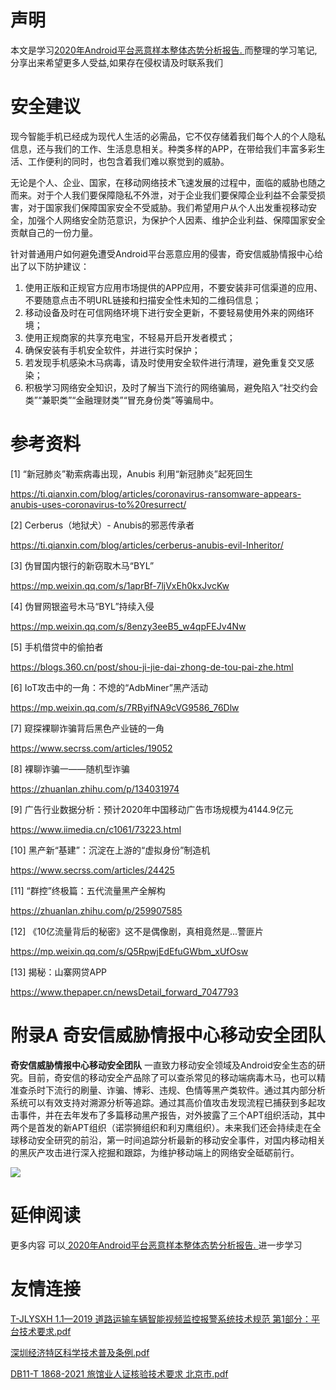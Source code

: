# 声明 
本文是学习[2020年Android平台恶意样本整体态势分析报告. ](https://siduwenku.com/view/55001?f=new_2023)而整理的学习笔记,分享出来希望更多人受益,如果存在侵权请及时联系我们
# 安全建议  
  
现今智能手机已经成为现代人生活的必需品，它不仅存储着我们每个人的个人隐私信息，还与我们的工作、生活息息相关。种类多样的APP，在带给我们丰富多彩生活、工作便利的同时，也包含着我们难以察觉到的威胁。  
  
无论是个人、企业、国家，在移动网络技术飞速发展的过程中，面临的威胁也随之而来。对于个人我们要保障隐私不外泄，对于企业我们要保障企业利益不会蒙受损害，对于国家我们保障国家安全不受威胁。我们希望用户从个人出发重视移动安全，加强个人网络安全防范意识，为保护个人因素、维护企业利益、保障国家安全贡献自己的一份力量。  
  
针对普通用户如何避免遭受Android平台恶意应用的侵害，奇安信威胁情报中心给出了以下防护建议：  
  
1.  使用正版和正规官方应用市场提供的APP应用，不要安装非可信渠道的应用、不要随意点击不明URL链接和扫描安全性未知的二维码信息；  
2.  移动设备及时在可信网络环境下进行安全更新，不要轻易使用外来的网络环境；  
3.  使用正规商家的共享充电宝，不轻易开启开发者模式；  
4.  确保安装有手机安全软件，并进行实时保护；  
5.  若发现手机感染木马病毒，请及时使用安全软件进行清理，避免重复交叉感染；  
6.  积极学习网络安全知识，及时了解当下流行的网络骗局，避免陷入“社交约会类”“兼职类”“金融理财类”“冒充身份类”等骗局中。  
  
# 参考资料  
  
[1] “新冠肺炎”勒索病毒出现，Anubis 利用“新冠肺炎”起死回生  
  
https://ti.qianxin.com/blog/articles/coronavirus-ransomware-appears-anubis-uses-coronavirus-to%20resurrect/  
  
[2] Cerberus（地狱犬）- Anubis的邪恶传承者  
  
https://ti.qianxin.com/blog/articles/cerberus-anubis-evil-Inheritor/  
  
[3] 伪冒国内银行的新窃取木马“BYL”  
  
https://mp.weixin.qq.com/s/1aprBf-7ljVxEh0kxJvcKw  
  
[4] 伪冒网银盗号木马“BYL”持续入侵  
  
https://mp.weixin.qq.com/s/8enzy3eeB5_w4qpFEJv4Nw  
  
[5] 手机借贷中的偷拍者  
  
https://blogs.360.cn/post/shou-ji-jie-dai-zhong-de-tou-pai-zhe.html  
  
[6] IoT攻击中的一角：不熄的“AdbMiner”黑产活动  
  
https://mp.weixin.qq.com/s/7RByifNA9cVG9586_76Dlw  
  
[7] 窥探裸聊诈骗背后黑色产业链的一角  
  
https://www.secrss.com/articles/19052  
  
[8] 裸聊诈骗一——随机型诈骗  
  
https://zhuanlan.zhihu.com/p/134031974  
  
[9] 广告行业数据分析：预计2020年中国移动广告市场规模为4144.9亿元  
  
https://www.iimedia.cn/c1061/73223.html  
  
[10] 黑产新“基建”：沉淀在上游的“虚拟身份”制造机  
  
https://www.secrss.com/articles/24425  
  
[11] “群控”终极篇：五代流量黑产全解构  
  
https://zhuanlan.zhihu.com/p/259907585  
  
[12] 《10亿流量背后的秘密》这不是偶像剧，真相竟然是...警匪片  
  
https://mp.weixin.qq.com/s/Q5RpwjEdEfuGWbm_xUfOsw  
  
[13] 揭秘：山寨网贷APP  
  
https://www.thepaper.cn/newsDetail_forward_7047793  
  
# 附录A 奇安信威胁情报中心移动安全团队  
  
**奇安信威胁情报中心移动安全团队** 一直致力移动安全领域及Android安全生态的研究。目前，奇安信的移动安全产品除了可以查杀常见的移动端病毒木马，也可以精准查杀时下流行的刷量、诈骗、博彩、违规、色情等黑产类软件。通过其内部分析系统可以有效支持对溯源分析等追踪。通过其高价值攻击发现流程已捕获到多起攻击事件，并在去年发布了多篇移动黑产报告，对外披露了三个APT组织活动，其中两个是首发的新APT组织（诺崇狮组织和利刃鹰组织）。未来我们还会持续走在全球移动安全研究的前沿，第一时间追踪分析最新的移动安全事件，对国内移动相关的黑灰产攻击进行深入挖掘和跟踪，为维护移动端上的网络安全砥砺前行。  
  

![](http://public.host.github5.com/media/fengmian.png)
# 延伸阅读 
 更多内容 可以[ 2020年Android平台恶意样本整体态势分析报告. ](https://siduwenku.com/view/55001?f=2023)进一步学习

# 友情连接
[T-JLYSXH 1.1—2019 道路运输车辆智能视频监控报警系统技术规范 第1部分：平台技术要求.pdf](http://github5.com/view/73545?f=new)

[深圳经济特区科学技术普及条例.pdf](http://github5.com/view/79738?f=new)

[DB11-T 1868-2021 旅馆业人证核验技术要求 北京市.pdf](http://github5.com/view/23938?f=new)
